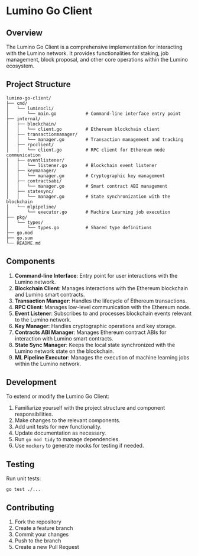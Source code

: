 # Lumino Go Client

## Overview

The Lumino Go Client is a comprehensive implementation for interacting with the Lumino network. It provides functionalities for staking, job management, block proposal, and other core operations within the Lumino ecosystem.

## Project Structure

```
lumino-go-client/
├── cmd/
│   └── luminocli/
│       └── main.go           # Command-line interface entry point
├── internal/
│   ├── blockchain/
│   │   └── client.go         # Ethereum blockchain client
│   ├── transactionmanager/
│   │   └── manager.go        # Transaction management and tracking
│   ├── rpcclient/
│   │   └── client.go         # RPC client for Ethereum node communication
│   ├── eventlistener/
│   │   └── listener.go       # Blockchain event listener
│   ├── keymanager/
│   │   └── manager.go        # Cryptographic key management
│   ├── contractsabi/
│   │   └── manager.go        # Smart contract ABI management
│   ├── statesync/
│   │   └── manager.go        # State synchronization with the blockchain
│   └── mlpipeline/
│       └── executor.go       # Machine Learning job execution
├── pkg/
│   └── types/
│       └── types.go          # Shared type definitions
├── go.mod
├── go.sum
└── README.md
```

## Components

1. **Command-line Interface**: Entry point for user interactions with the Lumino network.
2. **Blockchain Client**: Manages interactions with the Ethereum blockchain and Lumino smart contracts.
3. **Transaction Manager**: Handles the lifecycle of Ethereum transactions.
4. **RPC Client**: Manages low-level communication with the Ethereum node.
5. **Event Listener**: Subscribes to and processes blockchain events relevant to the Lumino network.
6. **Key Manager**: Handles cryptographic operations and key storage.
7. **Contracts ABI Manager**: Manages Ethereum contract ABIs for interaction with Lumino smart contracts.
8. **State Sync Manager**: Keeps the local state synchronized with the Lumino network state on the blockchain.
9. **ML Pipeline Executor**: Manages the execution of machine learning jobs within the Lumino network.

## Development

To extend or modify the Lumino Go Client:

1. Familiarize yourself with the project structure and component responsibilities.
2. Make changes to the relevant components.
3. Add unit tests for new functionality.
4. Update documentation as necessary.
5. Run `go mod tidy` to manage dependencies.
6. Use `mockery` to generate mocks for testing if needed.

## Testing

Run unit tests:
```
go test ./...
```

## Contributing

1. Fork the repository
2. Create a feature branch
3. Commit your changes
4. Push to the branch
5. Create a new Pull Request
